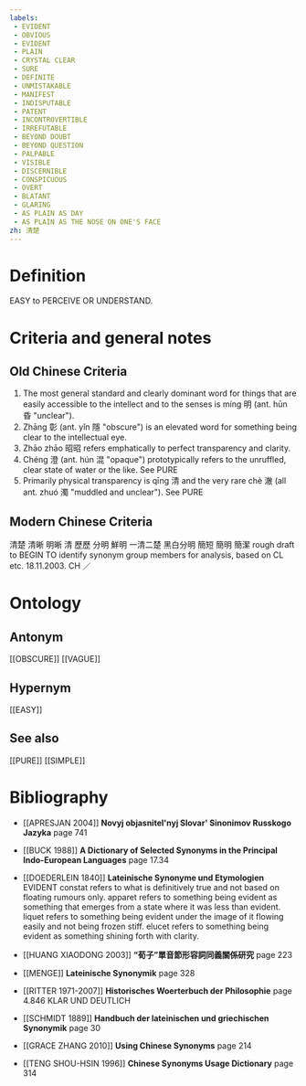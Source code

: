 ```yaml
---
labels: 
 - EVIDENT
 - OBVIOUS
 - EVIDENT
 - PLAIN
 - CRYSTAL CLEAR
 - SURE
 - DEFINITE
 - UNMISTAKABLE
 - MANIFEST
 - INDISPUTABLE
 - PATENT
 - INCONTROVERTIBLE
 - IRREFUTABLE
 - BEYOND DOUBT
 - BEYOND QUESTION
 - PALPABLE
 - VISIBLE
 - DISCERNIBLE
 - CONSPICUOUS
 - OVERT
 - BLATANT
 - GLARING
 - AS PLAIN AS DAY
 - AS PLAIN AS THE NOSE ON ONE'S FACE
zh: 清楚
---
```


# Definition
EASY to PERCEIVE OR UNDERSTAND.
# Criteria and general notes
## Old Chinese Criteria
1. The most general standard and clearly dominant word for things that are easily accessible to the intellect and to the senses is míng 明 (ant. hūn 昏 "unclear").
2. Zhāng 彰 (ant. yǐn 隱 "obscure") is an elevated word for something being clear to the intellectual eye.
3. Zhāo zhāo 昭昭 refers emphatically to perfect transparency and clarity.
4. Chéng 澄 (ant. hún 混 "opaque") prototypically refers to the unruffled, clear state of water or the like. See PURE
5. Primarily physical transparency is qīng 清 and the very rare chè 澈 (all ant. zhuó 濁 "muddled and unclear"). See PURE
## Modern Chinese Criteria
清楚
清晰
明晰
清
歷歷
分明
鮮明
一清二楚
黑白分明
簡短
簡明
簡潔
rough draft to BEGIN TO identify synonym group members for analysis, based on CL etc. 18.11.2003. CH ／
# Ontology

## Antonym
[[OBSCURE]]
[[VAGUE]]
## Hypernym
[[EASY]]
## See also
[[PURE]]
[[SIMPLE]]
# Bibliography
- [[APRESJAN 2004]]
**Novyj objasnitel'nyj Slovar' Sinonimov Russkogo Jazyka** page 741

- [[BUCK 1988]]
**A Dictionary of Selected Synonyms in the Principal Indo-European Languages** page 17.34

- [[DOEDERLEIN 1840]]
**Lateinische Synonyme und Etymologien** 
EVIDENT
constat refers to what is definitively true and not based on floating rumours only.
apparet refers to something being evident as something that emerges from a state where it was less than evident.
liquet refers to something being evident under the image of it flowing easily and not being frozen stiff.
elucet refers to something being evident as something shining forth with clarity.
- [[HUANG XIAODONG 2003]]
**“荀子”單音節形容詞同義關係研究** page 223

- [[MENGE]]
**Lateinische Synonymik** page 328

- [[RITTER 1971-2007]]
**Historisches Woerterbuch der Philosophie** page 4.846
KLAR UND DEUTLICH
- [[SCHMIDT 1889]]
**Handbuch der lateinischen und griechischen Synonymik** page 30

- [[GRACE ZHANG 2010]]
**Using Chinese Synonyms** page 214

- [[TENG SHOU-HSIN 1996]]
**Chinese Synonyms Usage Dictionary** page 314
